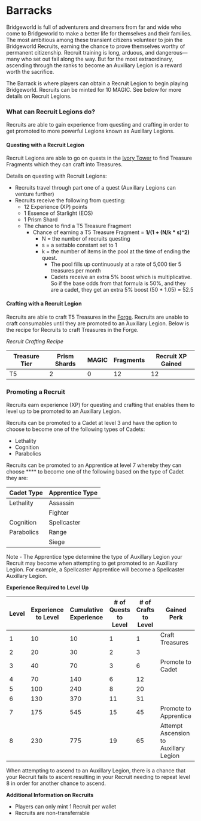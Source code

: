 # Barracks

Bridgeworld is full of adventurers and dreamers from far and wide who come to Bridgeworld to make a better life for themselves and their families. The most ambitious among these transient citizens volunteer to join the Bridgeworld Recruits, earning the chance to prove themselves worthy of permanent citizenship. Recruit training is long, arduous, and dangerous—many who set out fail along the way. But for the most extraordinary, ascending through the ranks to become an Auxiliary Legion is a reward worth the sacrifice.

The Barrack is where players can obtain a Recruit Legion to begin playing Bridgeworld. Recruits can be minted for 10 MAGIC. See below for more details on Recruit Legions.&#x20;

### What can Recruit Legions do?

Recruits are able to gain experience from questing and crafting in order to get promoted to more powerful Legions known as Auxillary Legions.&#x20;

#### Questing with a Recruit Legion

Recruit Legions are able to go on quests in the [Ivory Tower](https://docs.treasure.lol/cartridges/bridgeworld/ivory-tower) to find Treasure Fragments which they can craft into Treasures.&#x20;

Details on questing with Recruit Legions:

* Recruits travel through part one of a quest (Auxillary Legions can venture further)
* Recruits receive the following from questing:&#x20;
  * 12 Experience (XP) points
  * 1 Essence of Starlight (EOS)
  * 1 Prism Shard
  * The chance to find a T5 Treasure Fragment
    * Chance of earning a T5 Treasure Fragment = **1/(1 + (N/k \* s)^2)**&#x20;
      * N = the number of recruits questing
      * s = a settable constant set to 1
      * k =  the number of items in the pool at the time of ending the quest.&#x20;
        * The pool fills up continuously at a rate of 5,000 tier 5 treasures per month
        * Cadets receive an extra 5% boost which is multiplicative. So if the base odds from that formula is 50%, and they are a cadet, they get an extra 5% boost (50 \* 1.05) = 52.5

#### Crafting with a Recruit Legion

Recruits are able to craft T5 Treasures in the [Forge](https://docs.treasure.lol/cartridges/bridgeworld/the-forge/crafting-treasures). Recruits are unable to craft consumables until they are promoted to an Auxillary Legion.  Below is the recipe for Recruits to craft Treasures in the Forge.&#x20;

_Recruit Crafting Recipe_

| Treasure Tier | Prism Shards | MAGIC | Fragments | Recruit XP Gained |
| ------------- | ------------ | ----- | --------- | ----------------- |
| T5            | 2            | 0     | 12        | 12                |

### Promoting a Recruit

Recruits earn experience (XP) for questing and crafting that enables them to level up to be promoted to an Auxillary Legion.&#x20;

Recruits can be promoted to a Cadet at level 3 and have the option to choose to become one of the following types of Cadets:&#x20;

* Lethality
* Cognition
* Parabolics

Recruits can be promoted to an Apprentice at level 7 whereby they can choose **** to become one of the following based on the type of Cadet they are:&#x20;

| Cadet Type | Apprentice Type |
| ---------- | --------------- |
| Lethality  | Assassin        |
|            | Fighter         |
| Cognition  | Spellcaster     |
| Parabolics | Range           |
|            | Siege           |

Note - The Apprentice type determine the type of Auxillary Legion your Recruit may become when attempting to get promoted to an Auxillary Legion. For example, a Spellcaster Apprentice will become a Spellcaster Auxillary Legion.

**Experience Required to Level Up**

| Level | Experience to Level | Cumulative Experience | # of Quests to Level | # of Crafts to Level | Gained Perk                           |
| ----- | ------------------- | --------------------- | -------------------- | -------------------- | ------------------------------------- |
| 1     | 10                  | 10                    | 1                    | 1                    | Craft Treasures                       |
| 2     | 20                  | 30                    | 2                    | 3                    |                                       |
| 3     | 40                  | 70                    | 3                    | 6                    | Promote to Cadet                      |
| 4     | 70                  | 140                   | 6                    | 12                   |                                       |
| 5     | 100                 | 240                   | 8                    | 20                   |                                       |
| 6     | 130                 | 370                   | 11                   | 31                   |                                       |
| 7     | 175                 | 545                   | 15                   | 45                   | Promote to Apprentice                 |
| 8     | 230                 | 775                   | 19                   | 65                   | Attempt Ascension to Auxillary Legion |

When attempting to ascend to an Auxillary Legion, there is a chance that your Recruit fails to ascent resulting in your Recruit needing to repeat level 8 in order for another chance to ascend.&#x20;



**Additional Information on Recruits**

* Players can only mint 1 Recruit per wallet
* Recruits are non-transferrable&#x20;
